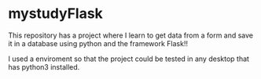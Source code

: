 # mystudyFlask
This repository has a project where I learn to get data from a form and save it in a  database using python and the framework Flask!!

I used a enviroment so that the project could be tested in any desktop that has python3 installed.
